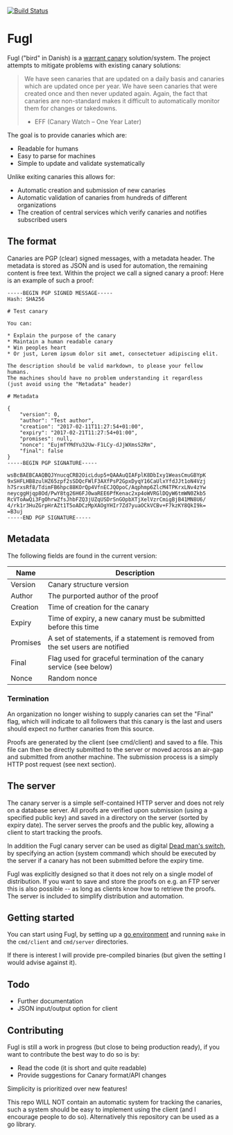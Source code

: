 [![Build Status](https://travis-ci.org/rot256/fugl.svg?branch=master)](https://travis-ci.org/rot256/fugl)

# Fugl

Fugl ("bird" in Danish) is a [warrant canary](https://en.wikipedia.org/wiki/Warrant_canary) solution/system.
The project attempts to mitigate problems with existing canary solutions:

> We have seen canaries that are updated on a daily basis and canaries which are updated once per year.
> We have seen canaries that were created once and then never updated again.
> Again, the fact that canaries are non-standard makes it difficult to automatically monitor them for changes or takedowns.
>
> - EFF (Canary Watch – One Year Later)

The goal is to provide canaries which are:

- Readable for humans
- Easy to parse for machines
- Simple to update and validate systematically

Unlike exiting canaries this allows for:

- Automatic creation and submission of new canaries
- Automatic validation of canaries from hundreds of different organizations
- The creation of central services which verify canaries and notifies subscribed users

## The format

Canaries are PGP (clear) signed messages, with a metadata header.
The metadata is stored as JSON and is used for automation,
the remaining content is free text.
Within the project we call a signed canary a proof:
Here is an example of such a proof:

```
-----BEGIN PGP SIGNED MESSAGE-----
Hash: SHA256

# Test canary

You can:

* Explain the purpose of the canary
* Maintain a human readable canary
* Win peoples heart
* Or just, Lorem ipsum dolor sit amet, consectetuer adipiscing elit.

The description should be valid markdown, to please your fellow humans.
The machines should have no problem understanding it regardless
(just avoid using the "Metadata" header)

# Metadata

{
    "version": 0,
    "author": "Test author",
    "creation": "2017-02-11T11:27:54+01:00",
    "expiry": "2017-02-21T11:27:54+01:00",
    "promises": null,
    "nonce": "EujmfYMdYu32Uw-F1LCy-dJjWXmsS2Rm",
    "final": false
}
-----BEGIN PGP SIGNATURE-----

wsBcBAEBCAAQBQJYnucqCRB2OicLdup5+QAAAuQIAFplK8DbIxy1WeasCmuGBYpK
9xSHFLHB8zulHZ65zpf2sSDQcFWlF3AXfPsP2GpxDyqY16CaUlxYfdJJt1oN4Vzj
h7SrxsRf8/TdimFB6hpc88KOrQp4VfnECJQOpoC/Aqphmp6ZlcM4TPKrxLNv4zYw
neycggHjqp8Od/PwY8tg26H6FJ0waREE6PfKenac2xp4oWVRGlDQyW6tmWN0Zkb5
RcVToAwQi3FgOhrwZfsJhbFZQ3jUZqUSDrSnGOpbXTjXelVzrCmigBjB41MN8U6/
4/rk1r3HuZGrpHrAZt1T5oADCzMpXAOgYHIr7Zd7yuaOCkVCBv+F7kzKY8QkI9k=
=B3uj
-----END PGP SIGNATURE-----
```

## Metadata

The following fields are found in the current version:

Name     | Description
---------|-------------------------------------------------------------------------------
Version  | Canary structure version
Author   | The purported author of the proof
Creation | Time of creation for the canary
Expiry   | Time of expiry, a new canary must be submitted before this time
Promises | A set of statements, if a statement is removed from the set users are notified
Final    | Flag used for graceful termination of the canary service (see below)
Nonce    | Random nonce

### Termination

An organization no longer wishing to supply canaries can set the "Final" flag,
which will indicate to all followers that this canary is the last
and users should expect no further canaries from this source.

Proofs are generated by the client (see cmd/client) and saved to a file.
This file can then be directly submitted to the server or moved across an air-gap and submitted from another machine.
The submission process is a simply HTTP post request (see next section).

## The server

The canary server is a simple self-contained HTTP server and does not rely on a database server.
All proofs are verified upon submission (using a specified public key) and saved in a directory on the server (sorted by expiry date).
The server serves the proofs and the public key, allowing a client to start tracking the proofs.

In addition the Fugl canary server can be used as digital [Dead man's switch](https://en.wikipedia.org/wiki/Dead_man's_switch),
by specifying an action (system command) which should be executed by the server if a canary has not been submitted before the expiry time.

Fugl was explicitly designed so that it does not rely on a single model of distribution.
If you want to save and store the proofs on e.g. an FTP server this is also possible -- as long as clients know how to retrieve the proofs.
The server is included to simplify distribution and automation.

## Getting started

You can start using Fugl, by setting up a [go environment](https://golang.org/doc/install) and running `make` in the `cmd/client` and `cmd/server` directories.

If there is interest I will provide pre-compiled binaries (but given the setting I would advise against it).

## Todo

- Further documentation
- JSON input/output option for client

## Contributing

Fugl is still a work in progress (but close to being production ready),
if you want to contribute the best way to do so is by:

- Read the code (it is short and quite readable)
- Provide suggestions for Canary format/API changes

Simplicity is prioritized over new features!

This repo WILL NOT contain an automatic system for tracking the canaries,
such a system should be easy to implement using the client (and I encourage people to do so).
Alternatively this repository can be used as a go library.
